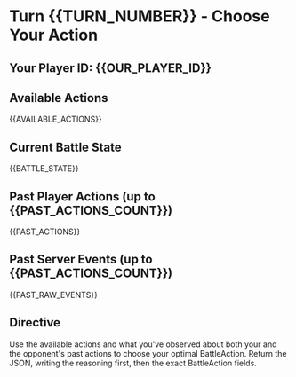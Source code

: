 # Turn {{TURN_NUMBER}} - Choose Your Action

## Your Player ID: {{OUR_PLAYER_ID}}

## Available Actions
{{AVAILABLE_ACTIONS}}

## Current Battle State
{{BATTLE_STATE}}

## Past Player Actions (up to {{PAST_ACTIONS_COUNT}})
{{PAST_ACTIONS}}

## Past Server Events (up to {{PAST_ACTIONS_COUNT}})
{{PAST_RAW_EVENTS}}

## Directive
Use the available actions and what you've observed about both your and the opponent's past actions to choose your optimal BattleAction. Return the JSON, writing the reasoning first, then the exact BattleAction fields.